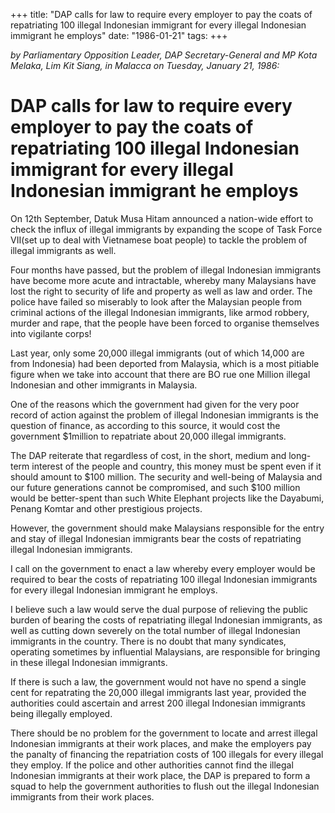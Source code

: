 +++ 
title: "DAP calls for law to require every employer to pay the coats of repatriating 100 illegal Indonesian immigrant for every illegal Indonesian immigrant he employs"
date: "1986-01-21"
tags:
+++

_by Parliamentary Opposition Leader, DAP Secretary-General and MP Kota Melaka, Lim Kit Siang,  in Malacca on Tuesday, January 21, 1986:_

# DAP calls for law to require every employer to pay the coats of repatriating 100 illegal Indonesian immigrant for every illegal Indonesian immigrant he employs	

On 12th September, Datuk Musa Hitam announced a nation-wide effort to check the influx of illegal immigrants by expanding the scope of Task Force VII(set up to deal with Vietnamese boat  people) to tackle the problem of illegal immigrants as well.</u>
		
Four months have passed, but the problem of illegal Indonesian immigrants have become more acute and intractable, whereby many Malaysians have lost the right to security of life and property as well as law and order. The police have failed so miserably to look after the Malaysian people from criminal actions of the illegal Indonesian immigrants, like armod robbery, murder  and rape, that the people have been forced to organise themselves into vigilante corps!
		
Last year, only some 20,000 illegal immigrants (out of which 14,000 are from Indonesia) had been deported from Malaysia, which is a most pitiable figure when we take into account that there are BO rue one Million illegal Indonesian and other immigrants in Malaysia.
		
One of the reasons which the government had given for the very poor record of action against the problem of illegal Indonesian immigrants is the question of finance, as according to this source, it would cost the government $1million to repatriate about 20,000 illegal immigrants.
		
The DAP reiterate that regardless of cost, in the short, medium and long-term interest of the people and country, this money must be spent even if it should amount to $100 million. The security and well-being of Malaysia and  our  future generations cannot be compromised, and such $100 million would be better-spent than such White Elephant projects like the Dayabumi, Penang Komtar and other prestigious projects.
		
However, the government should make Malaysians responsible for the entry and stay of illegal Indonesian immigrants bear the costs of repatriating illegal Indonesian immigrants.
		
I call on the government to enact a law whereby every employer would be required to bear the costs of repatriating 100 illegal Indonesian immigrants for every illegal Indonesian immigrant he employs.
		
I believe such a law would serve the dual purpose of relieving the public burden of bearing the costs of repatriating illegal Indonesian immigrants, as well as cutting down severely on the total number of illegal Indonesian immigrants in the country. There is no doubt that many syndicates, operating sometimes by influential Malaysians, are responsible for bringing in these illegal Indonesian immigrants.
		
If there is such a law, the government would not have no spend a single cent for repatrating the 20,000 illegal immigrants last year, provided the authorities could ascertain and arrest 200 illegal Indonesian immigrants being illegally employed.
		
There should be no problem for the government to locate and arrest illegal Indonesian immigrants at their work places, and make the employers pay the panalty of financing the repatriation costs of 100 illegals for every illegal they employ. If the police and other authorities cannot find the illegal Indonesian immigrants at their work place, the DAP is prepared to form a squad to help the government authorities to flush out the illegal Indonesian immigrants from their work places.
 
